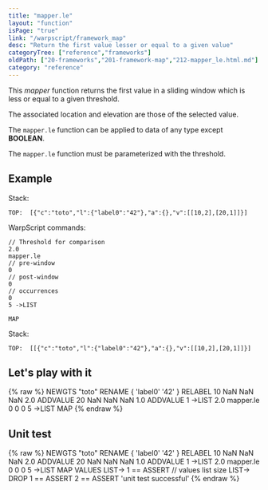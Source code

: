 ```yaml
---
title: "mapper.le"
layout: "function"
isPage: "true"
link: "/warpscript/framework_map"
desc: "Return the first value lesser or equal to a given value"
categoryTree: ["reference","frameworks"]
oldPath: ["20-frameworks","201-framework-map","212-mapper_le.html.md"]
category: "reference"
---
```

 

This *mapper* function returns the first value in a sliding window which is less or equal to a given threshold.

The associated location and elevation are those of the selected value.

The `mapper.le` function can be applied to data of any type except **BOOLEAN**.

The `mapper.le` function must be parameterized with the threshold.

## Example ##

Stack:

    TOP:  [{"c":"toto","l":{"label0":"42"},"a":{},"v":[[10,2],[20,1]]}]

WarpScript commands:

    // Threshold for comparison
    2.0
    mapper.le
    // pre-window
    0
    // post-window
    0
    // occurrences
    0
    5 ->LIST

    MAP

Stack: 

    TOP:  [[{"c":"toto","l":{"label0":"42"},"a":{},"v":[[10,2],[20,1]]}]

## Let's play with it ##

{% raw %}
<warp10-warpscript-widget>NEWGTS "toto" RENAME 
{ 'label0' '42' } RELABEL
10 NaN NaN NaN  2.0 ADDVALUE
20 NaN NaN NaN 1.0 ADDVALUE
1 ->LIST
2.0
mapper.le
0
0
0
5 ->LIST
MAP
</warp10-warpscript-widget>
{% endraw %}    


## Unit test ##

{% raw %}
<warp10-warpscript-widget>NEWGTS "toto" RENAME 
{ 'label0' '42' } RELABEL
10 NaN NaN NaN  2.0 ADDVALUE
20 NaN NaN NaN 1.0 ADDVALUE
1 ->LIST
2.0
mapper.le
0
0
0
5 ->LIST
MAP
VALUES LIST-> 
1 == ASSERT   // values list size
LIST-> DROP
1 == ASSERT
2 == ASSERT
'unit test successful'
</warp10-warpscript-widget>
{% endraw %} 